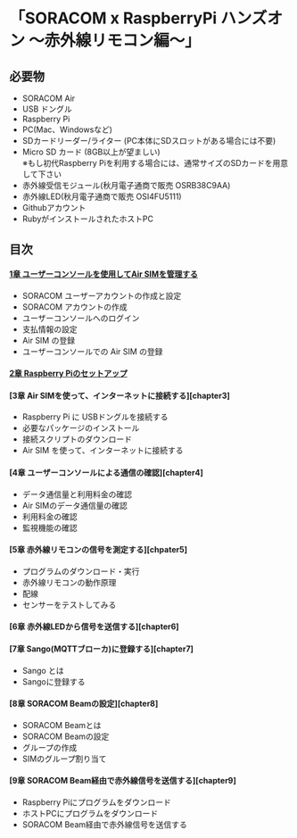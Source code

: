 
# 「SORACOM x RaspberryPi ハンズオン  〜赤外線リモコン編〜」

## 必要物
- SORACOM Air
- USB ドングル
- Raspberry Pi
- PC(Mac、Windowsなど)
- SDカードリーダー/ライター (PC本体にSDスロットがある場合には不要)
- Micro SD カード (8GB以上が望ましい)  
 ※もし初代Raspberry Piを利用する場合には、通常サイズのSDカードを用意して下さい
- 赤外線受信モジュール(秋月電子通商で販売 OSRB38C9AA)
- 赤外線LED(秋月電子通商で販売 OSI4FU5111)
- Githubアカウント
- RubyがインストールされたホストPC

## 目次
#### [1章 ユーザーコンソールを使用してAir SIMを管理する][chapter1]
- SORACOM ユーザーアカウントの作成と設定
- SORACOM アカウントの作成
- ユーザーコンソールへのログイン
- 支払情報の設定
- Air SIM の登録
- ユーザーコンソールでの Air SIM の登録

#### [2章 Raspberry Piのセットアップ][chapter2]

#### [3章 Air SIMを使って、インターネットに接続する][chapter3]
- Raspberry Pi に USBドングルを接続する
- 必要なパッケージのインストール
- 接続スクリプトのダウンロード
- Air SIM を使って、インターネットに接続する

#### [4章 ユーザーコンソールによる通信の確認][chapter4]
- データ通信量と利用料金の確認
- Air SIMのデータ通信量の確認
- 利用料金の確認
- 監視機能の確認

#### [5章 赤外線リモコンの信号を測定する][chpater5]
- プログラムのダウンロード・実行
- 赤外線リモコンの動作原理
- 配線
- センサーをテストしてみる

#### [6章 赤外線LEDから信号を送信する][chapter6]

#### [7章 Sango(MQTTブローカ)に登録する][chapter7]
- Sango とは
- Sangoに登録する

#### [8章 SORACOM Beamの設定][chapter8]
- SORACOM Beamとは
- SORACOM Beamの設定
- グループの作成
- SIMのグループ割り当て

#### [9章 SORACOM Beam経由で赤外線信号を送信する][chapter9]
- Raspberry Piにプログラムをダウンロード
- ホストPCにプログラムをダウンロード
- SORACOM Beam経由で赤外線信号を送信する

[chapter1]: chapter1.md#chapter1
[chapter2]: chapter2.md#chapter2
